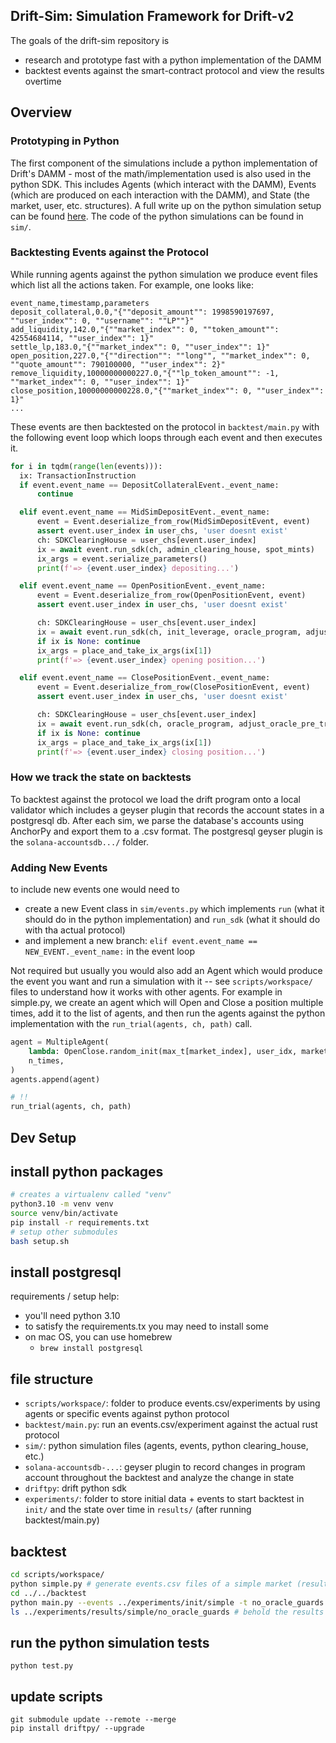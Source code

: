 ## Drift-Sim: Simulation Framework for Drift-v2

The goals of the drift-sim repository is 
- research and prototype fast with a python implementation of the DAMM
- backtest events against the smart-contract protocol and view the results overtime 

## Overview

### Prototyping in Python 

The first component of the simulations include a python implementation of Drift's 
DAMM - most of the math/implementation used is also used in the python SDK. This 
includes Agents (which interact with the DAMM), Events (which are produced on each 
interaction with the DAMM), and State (the market, user, etc. structures). A full write
up on the python simulation setup can be found [here](https://www.notion.so/driftprotocol/Drift-Simulation-Framework-Guide-9bcff2bddf37445aa39c696bc3bfa705). The code of the python 
simulations can be found in `sim/`. 

### Backtesting Events against the Protocol 

While running agents against the python simulation we produce event files which list all the 
actions taken. For example, one looks like: 
```
event_name,timestamp,parameters
deposit_collateral,0.0,"{""deposit_amount"": 1998590197697, ""user_index"": 0, ""username"": ""LP""}"
add_liquidity,142.0,"{""market_index"": 0, ""token_amount"": 42554684114, ""user_index"": 1}"
settle_lp,183.0,"{""market_index"": 0, ""user_index"": 1}"
open_position,227.0,"{""direction"": ""long"", ""market_index"": 0, ""quote_amount"": 790100000, ""user_index"": 2}"
remove_liquidity,10000000000227.0,"{""lp_token_amount"": -1, ""market_index"": 0, ""user_index"": 1}"
close_position,10000000000228.0,"{""market_index"": 0, ""user_index"": 1}"
...
```

These events are then backtested on the protocol in `backtest/main.py` with the following event loop
which loops through each event and then executes it. 

```python 
for i in tqdm(range(len(events))):
  ix: TransactionInstruction
  if event.event_name == DepositCollateralEvent._event_name:
      continue

  elif event.event_name == MidSimDepositEvent._event_name:
      event = Event.deserialize_from_row(MidSimDepositEvent, event)
      assert event.user_index in user_chs, 'user doesnt exist'
      ch: SDKClearingHouse = user_chs[event.user_index]
      ix = await event.run_sdk(ch, admin_clearing_house, spot_mints)
      ix_args = event.serialize_parameters()
      print(f'=> {event.user_index} depositing...')

  elif event.event_name == OpenPositionEvent._event_name: 
      event = Event.deserialize_from_row(OpenPositionEvent, event)
      assert event.user_index in user_chs, 'user doesnt exist'

      ch: SDKClearingHouse = user_chs[event.user_index]
      ix = await event.run_sdk(ch, init_leverage, oracle_program, adjust_oracle_pre_trade=False)
      if ix is None: continue
      ix_args = place_and_take_ix_args(ix[1])
      print(f'=> {event.user_index} opening position...')

  elif event.event_name == ClosePositionEvent._event_name: 
      event = Event.deserialize_from_row(ClosePositionEvent, event)
      assert event.user_index in user_chs, 'user doesnt exist'

      ch: SDKClearingHouse = user_chs[event.user_index]
      ix = await event.run_sdk(ch, oracle_program, adjust_oracle_pre_trade=True)
      if ix is None: continue
      ix_args = place_and_take_ix_args(ix[1])
      print(f'=> {event.user_index} closing position...')
```

### How we track the state on backtests

To backtest against the protocol we load the drift program onto a local validator 
which includes a geyser plugin that records the account states in a postgresql db. 
After each sim, we parse the database's accounts using AnchorPy and export them to a .csv 
format. The postgresql geyser plugin is the `solana-accountsdb.../` folder.

### Adding New Events

to include new events one would need to 
- create a new Event class in  `sim/events.py` which implements `run` (what it should do in the python 
implementation) and `run_sdk` (what it should do with tha actual protocol)
- and implement a new branch: `elif event.event_name == NEW_EVENT._event_name:` in the event loop 

Not required but usually you would also add an Agent which would produce the event you want and run a simulation with it -- see `scripts/workspace/` files to understand how it works with other agents. For example in simple.py, we create an agent which will Open and Close a position multiple times, add it to the list of agents, 
and then run the agents against the python implementation with the `run_trial(agents, ch, path)` call. 

```python 
agent = MultipleAgent(
    lambda: OpenClose.random_init(max_t[market_index], user_idx, market_index, short_bias=0.5),
    n_times, 
)
agents.append(agent)

# !! 
run_trial(agents, ch, path)
```

## Dev Setup

## install python packages 
```bash
# creates a virtualenv called "venv"
python3.10 -m venv venv
source venv/bin/activate
pip install -r requirements.txt
# setup other submodules
bash setup.sh 
```

## install postgresql 

requirements / setup help:
- you'll need python 3.10
- to satisfy the requirements.tx you may need to install some 
- on mac OS, you can use homebrew
  - `brew install postgresql`

## file structure 

- `scripts/workspace/`: folder to produce events.csv/experiments by using agents or specific events against python protocol
- `backtest/main.py`: run an events.csv/experiment against the actual rust protocol 
- `sim/`: python simulation files (agents, events, python clearing_house, etc.)
- `solana-accountsdb-...`: geyser plugin to record changes in program account throughout the backtest and analyze the change in state
- `driftpy`: drift python sdk
- `experiments/`: folder to store initial data + events to start backtest in `init/` and the state over time in `results/` (after running backtest/main.py)

## backtest

```bash
cd scripts/workspace/
python simple.py # generate events.csv files of a simple market (results in experiments/init/simple)
cd ../../backtest 
python main.py --events ../experiments/init/simple -t no_oracle_guards # backtest the events against the v2 protocol 
ls ../experiments/results/simple/no_oracle_guards # behold the results 
```

## run the python simulation tests 

`python test.py` 

## update scripts

```
git submodule update --remote --merge
pip install driftpy/ --upgrade
```

